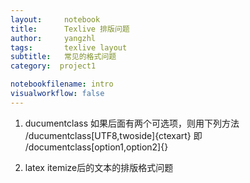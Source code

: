 ```yaml
---
layout:     notebook
title:      Texlive 排版问题
author:     yangzhl
tags: 		texlive layout
subtitle:   常见的格式问题
category:  project1

notebookfilename: intro
visualworkflow: false
---
```

1. ducumentclass 如果后面有两个可选项，则用下列方法
/ducumentclass[UTF8,twoside]{ctexart}
即 /documentclass[option1,option2]{}

2. latex itemize后的文本的排版格式问题 

